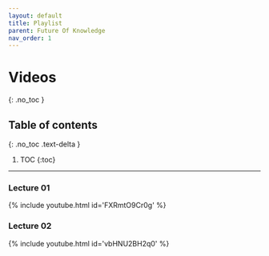 ```yaml
---
layout: default
title: Playlist
parent: Future Of Knowledge
nav_order: 1
---
```

# Videos
{: .no_toc }

## Table of contents
{: .no_toc .text-delta }

1. TOC
{:toc}

---
### Lecture 01
{% include youtube.html id='FXRmtO9Cr0g' %}

### Lecture 02
{% include youtube.html id='vbHNU2BH2q0' %}
